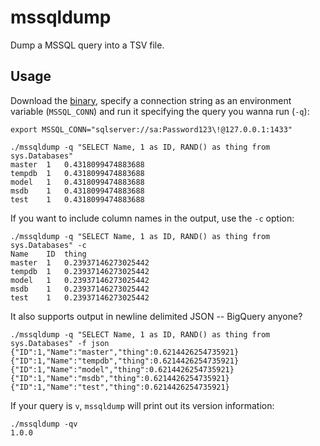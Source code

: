 # mssqldump

Dump a MSSQL query into a TSV file.

## Usage

Download the [binary](https://github.com/odino/mssqldump/releases), specify a connection string as an environment variable (`MSSQL_CONN`)
and run it specifying the query you wanna run (`-q`):

```
export MSSQL_CONN="sqlserver://sa:Password123\!@127.0.0.1:1433"

./mssqldump -q "SELECT Name, 1 as ID, RAND() as thing from sys.Databases"
master	1	0.4318099474883688
tempdb	1	0.4318099474883688
model	1	0.4318099474883688
msdb	1	0.4318099474883688
test	1	0.4318099474883688
```

If you want to include column names in the output, use the `-c` option:

```
./mssqldump -q "SELECT Name, 1 as ID, RAND() as thing from sys.Databases" -c
Name	ID	thing
master	1	0.23937146273025442
tempdb	1	0.23937146273025442
model	1	0.23937146273025442
msdb	1	0.23937146273025442
test	1	0.23937146273025442
```

It also supports output in newline delimited JSON -- BigQuery anyone?

```
./mssqldump -q "SELECT Name, 1 as ID, RAND() as thing from sys.Databases" -f json
{"ID":1,"Name":"master","thing":0.6214426254735921}
{"ID":1,"Name":"tempdb","thing":0.6214426254735921}
{"ID":1,"Name":"model","thing":0.6214426254735921}
{"ID":1,"Name":"msdb","thing":0.6214426254735921}
{"ID":1,"Name":"test","thing":0.6214426254735921}
```


If your query is `v`, `mssqldump` will print out its version information:

```
./mssqldump -qv
1.0.0
```
